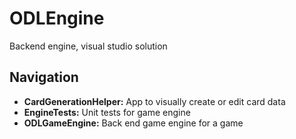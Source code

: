 # ODLEngine
Backend engine, visual studio solution

## Navigation
- **CardGenerationHelper:** App to visually create or edit card data
- **EngineTests:** Unit tests for game engine
- **ODLGameEngine:** Back end game engine for a game